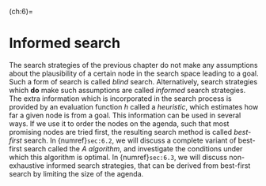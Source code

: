 <!--H2: Chapter 6-->
(ch:6)=
# Informed search #

<!--section 6.2 section 6.3-->
The search strategies of the previous chapter do not make any assumptions about the plausibility of a certain node in the search space leading to a goal. Such a form of search is called *blind* search. Alternatively, search strategies which **do** make such assumptions are called *informed* search strategies. The extra information which is incorporated in the search process is provided by an evaluation function *h* called a *heuristic*, which estimates how far a given node is from a goal. This information can be used in several ways. If we use it to order the nodes on the agenda, such that most promising nodes are tried first, the resulting search method is called *best-first* search. In {numref}`sec:6.2`, we will discuss a complete variant of best-first search called the *A algorithm*, and investigate the conditions under which this algorithm is optimal. In {numref}`sec:6.3`, we will discuss non-exhaustive informed search strategies, that can be derived from best-first search by limiting the size of the agenda.
